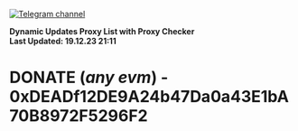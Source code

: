 [![Telegram channel](https://img.shields.io/endpoint?url=https://runkit.io/damiankrawczyk/telegram-badge/branches/master?url=https://t.me/n4z4v0d)](https://t.me/n4z4v0d) 

**Dynamic Updates Proxy List with Proxy Checker**  
**Last Updated: 19.12.23 21:11**

# DONATE (_any evm_) - 0xDEADf12DE9A24b47Da0a43E1bA70B8972F5296F2
